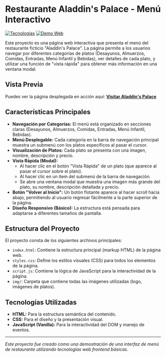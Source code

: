 # Restaurante Aladdin's Palace - Menú Interactivo

[![Tecnologías](https://img.shields.io/badge/Tecnologías-HTML%20%7C%20CSS%20%7C%20JavaScript-blueviolet)](https://developer.mozilla.org/)
[![Demo Web](https://img.shields.io/badge/Demo%20Web-Ver%20Página-brightgreen)](https://estebangc222.github.io/Restaurante/)

Este proyecto es una página web interactiva que presenta el menú del restaurante ficticio "Aladdin's Palace". La página permite a los usuarios navegar por diferentes categorías de platos (Desayunos, Almuerzos, Comidas, Entradas, Menú Infantil y Bebidas), ver detalles de cada plato, y utilizar una función de "vista rápida" para obtener más información en una ventana modal.

## Vista Previa

Puedes ver la página desplegada en acción aquí:
**[Visitar Aladdin's Palace](https://estebangc222.github.io/Restaurante/)**

## Características Principales

*   **Navegación por Categorías:** El menú está organizado en secciones claras (Desayunos, Almuerzos, Comidas, Entradas, Menú Infantil, Bebidas).
*   **Menú Desplegable:** Cada categoría en la barra de navegación principal muestra un submenú con los platos específicos al pasar el cursor.
*   **Visualización de Platos:** Cada plato se presenta con una imagen, nombre, descripción y precio.
*   **Vista Rápida (Modal):**
    *   Al hacer clic en el botón "Vista Rápida" de un plato (que aparece al pasar el cursor sobre el plato).
    *   Al hacer clic en un ítem del submenú de la barra de navegación.
    *   Se abre una ventana modal que muestra una imagen más grande del plato, su nombre, descripción detallada y precio.
*   **Botón "Volver al Inicio":** Un botón flotante aparece al hacer scroll hacia abajo, permitiendo al usuario regresar fácilmente a la parte superior de la página.
*   **Diseño Responsivo (Básico):** La estructura está pensada para adaptarse a diferentes tamaños de pantalla.

## Estructura del Proyecto

El proyecto consta de los siguientes archivos principales:

*   `index.html`: Contiene la estructura principal (markup HTML) de la página web.
*   `styles.css`: Define los estilos visuales (CSS) para todos los elementos de la página.
*   `script.js`: Contiene la lógica de JavaScript para la interactividad de la página.
*   `img/`: Carpeta que contiene todas las imágenes utilizadas (logo, imágenes de platos).

## Tecnologías Utilizadas

*   **HTML:** Para la estructura semántica del contenido.
*   **CSS:** Para el diseño y la presentación visual.
*   **JavaScript (Vanilla):** Para la interactividad del DOM y manejo de eventos.


---
*Este proyecto fue creado como una demostración de una interfaz de menú de restaurante utilizando tecnologías web frontend básicas.*
